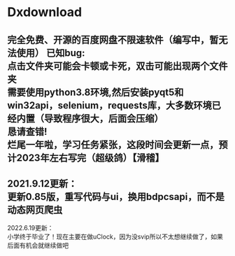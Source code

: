 # Dxdownload

完全免费、开源的百度网盘不限速软件（编写中，暂无法使用） 
已知bug:  
点击文件夹可能会卡顿或卡死，双击可能出现两个文件夹  
需要使用python3.8环境,然后安装pyqt5和win32api，selenium，requests库，大多数环境已经内置（导致程序很大，后面会压缩）  
恳请查错!   
烂尾一年啦，学习任务紧张，这段时间会更新一点，预计2023年左右写完（超级鸽）【滑稽】  
-------------------------------------   
2021.9.12更新：  
更新0.85版，重写代码与ui，换用bdpcsapi，而不是动态网页爬虫   
------------------------------------   
2022.6.19更新：  
小学终于毕业了！现在主要在做uClock，因为没svip所以不太想继续做了，如果后面有机会就继续做吧  
